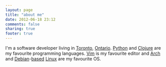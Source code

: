 ```yaml
---
layout: page
title: "about me"
date: 2012-06-18 23:12
comments: false
sharing: true
footer: true
---
```


I'm a software developer living in [Toronto](http://en.wikipedia.org/wiki/Toronto), [Ontario](http://en.wikipedia.org/wiki/Ontario). [Python](http://python.org) and [Clojure](http://clojure.org) are my favourite programming languages. [Vim](http://vim.org) is my favourite editor and [Arch](http://www.archlinux.org) and [Debian](http://www.debian.org)-[based](http://linuxmint.com) [Linux](http://ubuntu.com) are my favourite OS.
